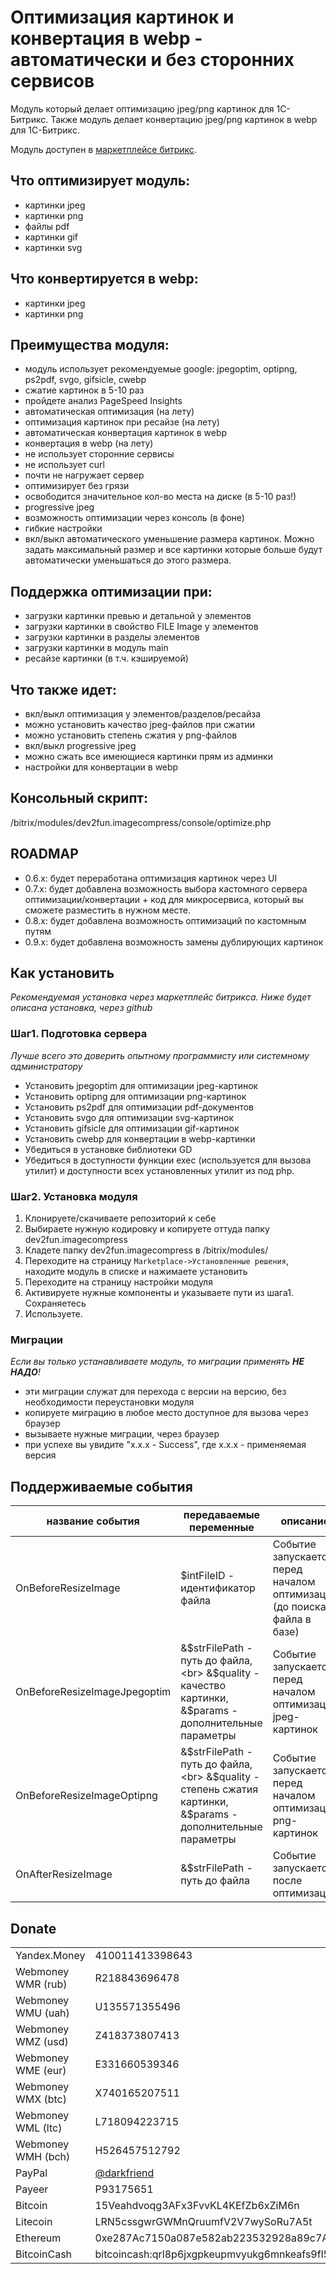 # Оптимизация картинок и конвертация в webp - автоматически и без сторонних сервисов
Модуль который делает оптимизацию jpeg/png картинок для 1С-Битрикс.
Также модуль делает конвертацию jpeg/png картинок в webp для 1С-Битрикс.

Модуль доступен в [маркетплейсе битрикс](http://marketplace.1c-bitrix.ru/solutions/dev2fun.imagecompress/).

## Что оптимизирует модуль:
* картинки jpeg
* картинки png
* файлы pdf
* картинки gif
* картинки svg

## Что конвертируется в webp:
* картинки jpeg
* картинки png

## Преимущества модуля:

* модуль использует рекомендуемые google: jpegoptim, optipng, ps2pdf, svgo, gifsicle, cwebp
* сжатие картинок в 5-10 раз
* пройдете анализ PageSpeed Insights
* автоматическая оптимизация (на лету)
* оптимизация картинок при ресайзе (на лету)
* автоматическая конвертация картинок в webp
* конвертация в webp (на лету)
* не использует сторонние сервисы
* не использует curl
* почти не нагружает сервер
* оптимизирует без грязи
* освободится значительное кол-во места на диске (в 5-10 раз!)
* progressive jpeg
* возможность оптимизации через консоль (в фоне)
* гибкие настройки
* вкл/выкл автоматического уменьшение размера картинок. Можно задать максимальный размер и все картинки которые больше будут автоматически уменьшаться до этого размера.

## Поддержка оптимизации при:
* загрузки картинки превью и детальной у элементов
* загрузки картинки в свойство FILE Image у элементов
* загрузки картинки в разделы элементов
* загрузки картинки в модуль main
* ресайзе картинки (в т.ч. кэшируемой)

## Что также идет:
* вкл/выкл оптимизация у элементов/разделов/ресайза
* можно установить качество jpeg-файлов при сжатии
* можно установить степень сжатия у png-файлов
* вкл/выкл progressive jpeg
* можно сжать все имеющиеся картинки прям из админки
* настройки для конвертации в webp

## Консольный скрипт:
/bitrix/modules/dev2fun.imagecompress/console/optimize.php

## ROADMAP
* 0.6.x: будет переработана оптимизация картинок через UI
* 0.7.x: будет добавлена возможность выбора кастомного сервера оптимизации/конвертации + код для микросервиса, который вы сможете разместить в нужном месте.
* 0.8.x: будет добавлена возможность оптимизаций по кастомным путям
* 0.9.x: будет добавлена возможность замены дублирующих картинок

## Как установить
*Рекомендуемая установка через маркетплейс битрикса. Ниже будет описана установка, через github*

### Шаг1. Подготовка сервера
*Лучше всего это доверить опытному программисту или системному администратору*

* Установить jpegoptim для оптимизации jpeg-картинок
* Установить optipng для оптимизации png-картинок
* Установить ps2pdf для оптимизации pdf-документов
* Установить svgo для оптимизации svg-картинок
* Установить gifsicle для оптимизации gif-картинок
* Установить cwebp для конвертации в webp-картинки
* Убедиться в установке библиотеки GD
* Убедиться в доступности функции exec (используется для вызова утилит) и доступности всех установленных утилит из под php.

### Шаг2. Установка модуля
1. Клонируете/скачиваете репозиторий к себе
1. Выбираете нужную кодировку и копируете оттуда папку dev2fun.imagecompress
1. Кладете папку dev2fun.imagecompress в /bitrix/modules/
1. Переходите на страницу `Marketplace->Установленные решения`, находите модуль в списке и нажимаете установить
1. Переходите на страницу настройки модуля
1. Активируете нужные компоненты и указываете пути из шага1. Сохраняетесь
1. Используете.

### Миграции
*Если вы только устанавливаете модуль, то миграции применять __НЕ НАДО__!*
* эти миграции служат для перехода с версии на версию, без необходимости переустановки модуля
* копируете миграцию в любое место доступное для вызова через браузер
* вызываете нужные миграции, через браузер
* при успехе вы увидите "x.x.x - Success", где x.x.x - применяемая версия

## Поддерживаемые события

|  название события | передаваемые переменные  | описание 
|---|---|---| 
| OnBeforeResizeImage | $intFileID - идентификатор файла  | Событие запускается перед началом оптимизации (до поиска файла в базе) |
| OnBeforeResizeImageJpegoptim | &$strFilePath - путь до файла,<br> &$quality - качество картинки,<br> &$params - дополнительные параметры  | Событие запускается перед началом оптимизации jpeg-картинок |
| OnBeforeResizeImageOptipng | &$strFilePath - путь до файла,<br> &$quality - степень сжатия картинки,<br> &$params - дополнительные параметры  | Событие запускается перед началом оптимизации png-картинок |
| OnAfterResizeImage | &$strFilePath - путь до файла | Событие запускается после оптимизации |

## Donate

|   |  |
| ------------- | ------------- |
| Yandex.Money  | 410011413398643  |
| Webmoney WMR (rub)  | R218843696478  |
| Webmoney WMU (uah)  | U135571355496  |
| Webmoney WMZ (usd)  | Z418373807413  |
| Webmoney WME (eur)  | E331660539346  |
| Webmoney WMX (btc)  | X740165207511  |
| Webmoney WML (ltc)  | L718094223715  |
| Webmoney WMH (bch)  | H526457512792  |
| PayPal  | [@darkfriend](https://www.paypal.me/darkfriend)  |
| Payeer  | P93175651  |
| Bitcoin  | 15Veahdvoqg3AFx3FvvKL4KEfZb6xZiM6n  |
| Litecoin  | LRN5cssgwrGWMnQruumfV2V7wySoRu7A5t  |
| Ethereum  | 0xe287Ac7150a087e582ab223532928a89c7A7E7B2  |
| BitcoinCash  | bitcoincash:qrl8p6jxgpkeupmvyukg6mnkeafs9fl5dszft9fw9w  |